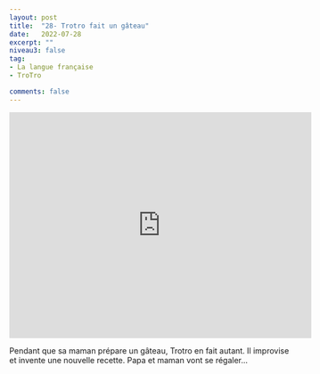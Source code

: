 ```yaml
---
layout: post
title:  "28- Trotro fait un gâteau"
date:   2022-07-28
excerpt: ""
niveau3: false
tag:
- La langue française
- TroTro

comments: false
---
```

<center>
<img style="display: none;" src="/assets/img/thumbnails/trotro-28.jpg" alt="" width="1" height="1">
<iframe width="542px" height="406px" src="https://www.youtube.com/embed/jZCi4iXm43E?rel=0&controls=1&showinfo=0&modestbranding=1&enablejsapi=1" allowfullscreen frameborder="0" ></iframe></center>

Pendant que sa maman prépare un gâteau, Trotro en fait autant. Il improvise et invente une nouvelle recette. Papa et maman vont se régaler...
